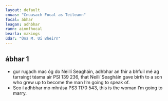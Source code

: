 ```yaml
---
layout: default
cnuas: "Cnuasach Focal as Teileann"
focal: ábhar
leagan: adhbhar
rann: ainmfhocal
bearla: makings
údar: "Úna M. Uí Bheirn"
---
```


## ábhar 1


* gur rugadh mac óg do Neillí Seagháin, adhbhar an fhir a
bhfuil mé ag tarraingt téama air PSl 139 236, that Neillí
Seagháin gave birth to a son who grew up to become the man
I’m going to speak of.
* Seo í adhbhar mo mhrása PS3 1170 543,
this is the woman I’m going to marry.
